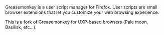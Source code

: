 Greasemonkey is a user script manager for Firefox.
User scripts are small browser extensions that let you customize your
web browsing experience.


This is a fork of Greasemonkey for UXP-based browsers (Pale moon, Basilisk, etc...).
